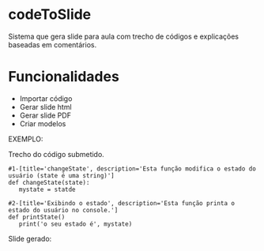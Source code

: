 # codeToSlide
Sistema que gera slide para aula com trecho de códigos e explicações baseadas em comentários.

# Funcionalidades
* Importar código
* Gerar slide html
* Gerar slide PDF
* Criar modelos

EXEMPLO:

Trecho do código submetido.

```
#1-[title='changeState', description='Esta função modifica o estado do usuário (state é uma string)']
def changeState(state):
   mystate = statde

#2-[title='Exibindo o estado', description='Esta função printa o estado do usuário no console.']
def printState()
   print('o seu estado é', mystate)
```


Slide gerado:



